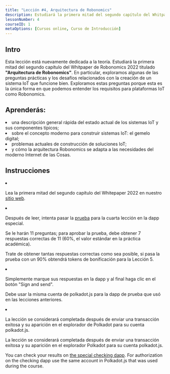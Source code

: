 ```yaml
---
title: "Lección #4, Arquitectura de Robonomics"
description: Estudiará la primera mitad del segundo capítulo del Whitpaper de Robonomics 2022 titulado "Arquitectura de Robonomics".
lessonNumber: 4
courseID: 1
metaOptions: [Cursos online, Curso de Introducción]
---
```


<section class="container__narrow">

## Intro

Esta lección está nuevamente dedicada a la teoría. Estudiará la primera mitad del segundo capítulo del Whitpaper de Robonomics 2022 titulado **"Arquitectura de Robonomics"**. En particular, exploramos algunas de las preguntas prácticas y los desafíos relacionados con la creación de un sistema IoT que funcione bien. Exploramos estas preguntas porque esta es la única forma en que podemos entender los requisitos para plataformas IoT como Robonomics.

</section>

<section class="container__reg">

## Aprenderás:

<List>

<li>
una descripción general rápida del estado actual de los sistemas IoT y sus componentes típicos;
</li>

<li>
sobre el concepto moderno para construir sistemas IoT: el gemelo digital;
</li>

<li>
problemas actuales de construcción de soluciones IoT;
</li>

<li>
y cómo la arquitectura Robonomics se adapta a las necesidades del moderno Internet de las Cosas.
</li>

</List>
</section>

<section class="container__reg">

## Instrucciones

<List type="numbers">

<li>

Lea la primera mitad del segundo capítulo del Whitepaper 2022 en nuestro [sitio web](hhttps://robonomics.network/architecture/).

</li>

<li>

Después de leer, intenta pasar la [prueba](https://lesson4.robonomics.academy/) para la cuarta lección en la dapp especial.

Se le harán 11 preguntas; para aprobar la prueba, debe obtener 7 respuestas correctas de 11 (60%, el valor estándar en la práctica académica). 

Trate de obtener tantas respuestas correctas como sea posible, si pasa la prueba con un 90% obtendrá tokens de bonificación para la Lección 5.

</li>

<li>

Simplemente marque sus respuestas en la dapp y al final haga clic en el botón "Sign and send".

Debe usar la misma cuenta de polkadot.js para la dapp de prueba que usó en las lecciones anteriores.

</li>

<li>

La lección se considerará completada después de enviar una transacción exitosa y su aparición en el explorador de Polkadot para su cuenta polkadot.js.

</li>
</List>
</section>


<Result>

La lección se considerará completada después de enviar una transacción exitosa y su aparición en el explorador Polkadot para su cuenta polkadot.js.

You can check your results on [the special checking dapp](https://lk.robonomics.academy/). For authorization on the checking dapp use the same account in Polkadot.js that was used during the course.

</Result>